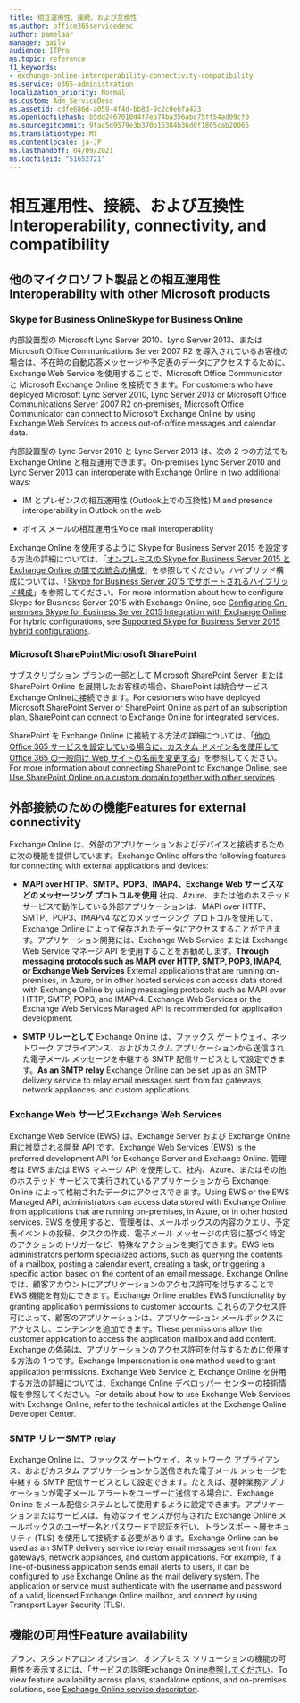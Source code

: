 ```yaml
---
title: 相互運用性、接続、および互換性
ms.author: office365servicedesc
author: pamelaar
manager: gailw
audience: ITPro
ms.topic: reference
f1_keywords:
- exchange-online-interoperability-connectivity-compatibility
ms.service: o365-administration
localization_priority: Normal
ms.custom: Adm_ServiceDesc
ms.assetid: cdfe686d-a059-4f4d-bb8d-9c2c0ebfa423
ms.openlocfilehash: b5dd2467010d4f7eb74ba356abc75ff54ad09cf0
ms.sourcegitcommit: 9fac5d9579e3b370b15384b36d0f1805cab20065
ms.translationtype: MT
ms.contentlocale: ja-JP
ms.lasthandoff: 04/09/2021
ms.locfileid: "51652721"
---
```

# <a name="interoperability-connectivity-and-compatibility"></a><span data-ttu-id="d0045-102">相互運用性、接続、および互換性</span><span class="sxs-lookup"><span data-stu-id="d0045-102">Interoperability, connectivity, and compatibility</span></span>

## <a name="interoperability-with-other-microsoft-products"></a><span data-ttu-id="d0045-103">他のマイクロソフト製品との相互運用性</span><span class="sxs-lookup"><span data-stu-id="d0045-103">Interoperability with other Microsoft products</span></span>

### <a name="skype-for-business-online"></a><span data-ttu-id="d0045-104">Skype for Business Online</span><span class="sxs-lookup"><span data-stu-id="d0045-104">Skype for Business Online</span></span>

<span data-ttu-id="d0045-105">内部設置型の Microsoft Lync Server 2010、Lync Server 2013、または Microsoft Office Communications Server 2007 R2 を導入されているお客様の場合は、不在時の自動応答メッセージや予定表のデータにアクセスするために、Exchange Web Service を使用することで、Microsoft Office Communicator と Microsoft Exchange Online を接続できます。</span><span class="sxs-lookup"><span data-stu-id="d0045-105">For customers who have deployed Microsoft Lync Server 2010, Lync Server 2013 or Microsoft Office Communications Server 2007 R2 on-premises, Microsoft Office Communicator can connect to Microsoft Exchange Online by using Exchange Web Services to access out-of-office messages and calendar data.</span></span>
  
<span data-ttu-id="d0045-106">内部設置型の Lync Server 2010 と Lync Server 2013 は、次の 2 つの方法でも Exchange Online と相互運用できます。</span><span class="sxs-lookup"><span data-stu-id="d0045-106">On-premises Lync Server 2010 and Lync Server 2013 can interoperate with Exchange Online in two additional ways:</span></span>
  
- <span data-ttu-id="d0045-107">IM とプレゼンスの相互運用性 (Outlook上での互換性)</span><span class="sxs-lookup"><span data-stu-id="d0045-107">IM and presence interoperability in Outlook on the web</span></span>
    
- <span data-ttu-id="d0045-108">ボイス メールの相互運用性</span><span class="sxs-lookup"><span data-stu-id="d0045-108">Voice mail interoperability</span></span>
    
<span data-ttu-id="d0045-p101">Exchange Online を使用するように Skype for Business Server 2015 を設定する方法の詳細については、「[オンプレミスの Skype for Business Server 2015 と Exchange Online の間での統合の構成](/skypeforbusiness/deploy/integrate-with-exchange-server/outlook-web-app)」を参照してください。ハイブリッド構成については、「[Skype for Business Server 2015 でサポートされるハイブリッド構成](/skypeforbusiness/skype-for-business-hybrid-solutions/integration-with-exchange-and-sharepoint)」を参照してください。</span><span class="sxs-lookup"><span data-stu-id="d0045-p101">For more information about how to configure Skype for Business Server 2015 with Exchange Online, see [Configuring On-premises Skype for Business Server 2015 Integration with Exchange Online](/skypeforbusiness/deploy/integrate-with-exchange-server/outlook-web-app). For hybrid configurations, see [Supported Skype for Business Server 2015 hybrid configurations](/skypeforbusiness/skype-for-business-hybrid-solutions/integration-with-exchange-and-sharepoint).</span></span>
  
### <a name="microsoft-sharepoint"></a><span data-ttu-id="d0045-111">Microsoft SharePoint</span><span class="sxs-lookup"><span data-stu-id="d0045-111">Microsoft SharePoint</span></span>

<span data-ttu-id="d0045-112">サブスクリプション プランの一部として Microsoft SharePoint Server または SharePoint Online を展開したお客様の場合、SharePoint は統合サービスExchange Onlineに接続できます。</span><span class="sxs-lookup"><span data-stu-id="d0045-112">For customers who have deployed Microsoft SharePoint Server or SharePoint Online as part of an subscription plan, SharePoint can connect to Exchange Online for integrated services.</span></span>
  
<span data-ttu-id="d0045-113">SharePoint を Exchange Online に接続する方法の詳細については、「[他の Office 365 サービスを設定している場合に、カスタム ドメイン名を使用して Office 365 の一般向け Web サイトの名前を変更する](https://go.microsoft.com/fwlink/?LinkId=271805)」を参照してください。</span><span class="sxs-lookup"><span data-stu-id="d0045-113">For more information about connecting SharePoint to Exchange Online, see [Use SharePoint Online on a custom domain together with other services](https://go.microsoft.com/fwlink/?LinkId=271805).</span></span>
  
## <a name="features-for-external-connectivity"></a><span data-ttu-id="d0045-114">外部接続のための機能</span><span class="sxs-lookup"><span data-stu-id="d0045-114">Features for external connectivity</span></span>

<span data-ttu-id="d0045-115">Exchange Online は、外部のアプリケーションおよびデバイスと接続するために次の機能を提供しています。</span><span class="sxs-lookup"><span data-stu-id="d0045-115">Exchange Online offers the following features for connecting with external applications and devices:</span></span>
  
- <span data-ttu-id="d0045-p102">**MAPI over HTTP、SMTP、POP3、IMAP4、Exchange Web サービスなどのメッセージング プロトコルを使用** 社内、Azure、または他のホステッド サービスで動作している外部アプリケーションは、MAPI over HTTP、SMTP、POP3、IMAPv4 などのメッセージング プロトコルを使用して、Exchange Online によって保存されたデータにアクセスすることができます。アプリケーション開発には、Exchange Web Service または Exchange Web Service マネージ API を使用することをお勧めします。</span><span class="sxs-lookup"><span data-stu-id="d0045-p102">**Through messaging protocols such as MAPI over HTTP, SMTP, POP3, IMAP4, or Exchange Web Services** External applications that are running on-premises, in Azure, or in other hosted services can access data stored with Exchange Online by using messaging protocols such as MAPI over HTTP, SMTP, POP3, and IMAPv4. Exchange Web Services or the Exchange Web Services Managed API is recommended for application development.</span></span> 
    
- <span data-ttu-id="d0045-118">**SMTP リレーとして** Exchange Online は、ファックス ゲートウェイ、ネットワーク アプライアンス、およびカスタム アプリケーションから送信された電子メール メッセージを中継する SMTP 配信サービスとして設定できます。</span><span class="sxs-lookup"><span data-stu-id="d0045-118">**As an SMTP relay** Exchange Online can be set up as an SMTP delivery service to relay email messages sent from fax gateways, network appliances, and custom applications.</span></span> 
    
### <a name="exchange-web-services"></a><span data-ttu-id="d0045-119">Exchange Web サービス</span><span class="sxs-lookup"><span data-stu-id="d0045-119">Exchange Web Services</span></span>

<span data-ttu-id="d0045-120">Exchange Web Service (EWS) は、Exchange Server および Exchange Online 用に推奨される開発 API です。</span><span class="sxs-lookup"><span data-stu-id="d0045-120">Exchange Web Services (EWS) is the preferred development API for Exchange Server and Exchange Online.</span></span> <span data-ttu-id="d0045-121">管理者は EWS または EWS マネージ API を使用して、社内、Azure、またはその他のホステッド サービスで実行されているアプリケーションから Exchange Online によって格納されたデータにアクセスできます。</span><span class="sxs-lookup"><span data-stu-id="d0045-121">Using EWS or the EWS Managed API, administrators can access data stored with Exchange Online from applications that are running on-premises, in Azure, or in other hosted services.</span></span> <span data-ttu-id="d0045-122">EWS を使用すると、管理者は、メールボックスの内容のクエリ、予定表イベントの投稿、タスクの作成、電子メール メッセージの内容に基づく特定のアクションのトリガーなど、特殊なアクションを実行できます。</span><span class="sxs-lookup"><span data-stu-id="d0045-122">EWS lets administrators perform specialized actions, such as querying the contents of a mailbox, posting a calendar event, creating a task, or triggering a specific action based on the content of an email message.</span></span> <span data-ttu-id="d0045-123">Exchange Online では、顧客アカウントにアプリケーションのアクセス許可を付与することで EWS 機能を有効にできます。</span><span class="sxs-lookup"><span data-stu-id="d0045-123">Exchange Online enables EWS functionality by granting application permissions to customer accounts.</span></span> <span data-ttu-id="d0045-124">これらのアクセス許可によって、顧客のアプリケーションは、アプリケーション メールボックスにアクセスし、コンテンツを追加できます。</span><span class="sxs-lookup"><span data-stu-id="d0045-124">These permissions allow the customer application to access the application mailbox and add content.</span></span> <span data-ttu-id="d0045-125">Exchange の偽装は、アプリケーションのアクセス許可を付与するために使用する方法の 1 つです。</span><span class="sxs-lookup"><span data-stu-id="d0045-125">Exchange Impersonation is one method used to grant application permissions.</span></span> <span data-ttu-id="d0045-126">Exchange Web Service と Exchange Online を併用する方法の詳細については、Exchange Online デベロッパー センターの技術情報を参照してください。</span><span class="sxs-lookup"><span data-stu-id="d0045-126">For details about how to use Exchange Web Services with Exchange Online, refer to the technical articles at the Exchange Online Developer Center.</span></span>
  
### <a name="smtp-relay"></a><span data-ttu-id="d0045-127">SMTP リレー</span><span class="sxs-lookup"><span data-stu-id="d0045-127">SMTP relay</span></span>

<span data-ttu-id="d0045-p104">Exchange Online は、ファックス ゲートウェイ、ネットワーク アプライアンス、およびカスタム アプリケーションから送信された電子メール メッセージを中継する SMTP 配信サービスとして設定できます。たとえば、基幹業務アプリケーションが電子メール アラートをユーザーに送信する場合に、Exchange Online をメール配信システムとして使用するように設定できます。アプリケーションまたはサービスは、有効なライセンスが付与された Exchange Online メールボックスのユーザー名とパスワードで認証を行い、トランスポート層セキュリティ (TLS) を使用して接続する必要があります。</span><span class="sxs-lookup"><span data-stu-id="d0045-p104">Exchange Online can be used as an SMTP delivery service to relay email messages sent from fax gateways, network appliances, and custom applications. For example, if a line-of-business application sends email alerts to users, it can be configured to use Exchange Online as the mail delivery system. The application or service must authenticate with the username and password of a valid, licensed Exchange Online mailbox, and connect by using Transport Layer Security (TLS).</span></span>
  
## <a name="feature-availability"></a><span data-ttu-id="d0045-131">機能の可用性</span><span class="sxs-lookup"><span data-stu-id="d0045-131">Feature availability</span></span>

<span data-ttu-id="d0045-132">プラン、スタンドアロン オプション、オンプレミス ソリューションの機能の可用性を表示するには、「サービスの説明Exchange Online[参照してください](exchange-online-service-description.md)。</span><span class="sxs-lookup"><span data-stu-id="d0045-132">To view feature availability across plans, standalone options, and on-premises solutions, see [Exchange Online service description](exchange-online-service-description.md).</span></span>
